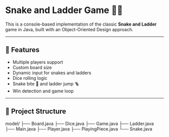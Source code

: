 # Snake and Ladder Game 🎲🐍

This is a console-based implementation of the classic **Snake and Ladder** game in Java, built with an Object-Oriented Design approach.

---

## 📌 Features

- Multiple players support
- Custom board size
- Dynamic input for snakes and ladders
- Dice rolling logic
- Snake bite 🐍 and ladder jump 🪜
- Win detection and game loop

---

## 📂 Project Structure
model/
├── Board.java
├── Dice.java
├── Game.java
├── Ladder.java
├── Main.java
├── Player.java
├── PlayingPiece.java
└── Snake.java

